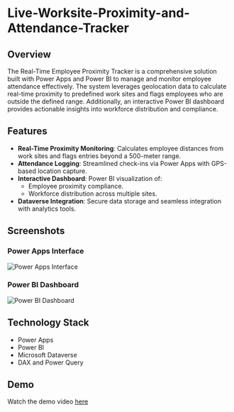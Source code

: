 # Live-Worksite-Proximity-and-Attendance-Tracker

## Overview
The Real-Time Employee Proximity Tracker is a comprehensive solution built with Power Apps and Power BI to manage and monitor employee attendance effectively. The system leverages geolocation data to calculate real-time proximity to predefined work sites and flags employees who are outside the defined range. Additionally, an interactive Power BI dashboard provides actionable insights into workforce distribution and compliance.

## Features
- **Real-Time Proximity Monitoring**: Calculates employee distances from work sites and flags entries beyond a 500-meter range.
- **Attendance Logging**: Streamlined check-ins via Power Apps with GPS-based location capture.
- **Interactive Dashboard**: Power BI visualization of:
  - Employee proximity compliance.
  - Workforce distribution across multiple sites.
- **Dataverse Integration**: Secure data storage and seamless integration with analytics tools.

## Screenshots
### Power Apps Interface
![Power Apps Interface](images/power-app-screenshot.png)

### Power BI Dashboard
![Power BI Dashboard](images/power-bi-dashboard.png)

## Technology Stack
- Power Apps
- Power BI
- Microsoft Dataverse
- DAX and Power Query

## Demo
Watch the demo video [here](https://example.com/demo-video)
